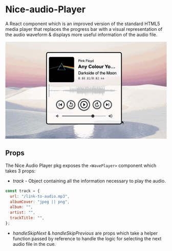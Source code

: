 # Nice-audio-Player

A React component which is an improved version of the standard HTML5 media player that replaces the progress bar with a visual representation of the audio waveform & displays more useful information of the audio file.

![animated gif of the components general usage](/public/nice-audio-player.gif)

## Props

The Nice Audio Player pkg exposes the `<WavePlayer>` component which takes 3 props:

- _track_ - Object containing all the information necessary to play the audio.

```javascript
const track = {
  url: "/link-to-audio.mp3",
  albumCover: "jpeg || png",
  album: "",
  artist: "",
  trackTitle: "",
};
```

- _handleSkipNext_ & _handleSkipPrevious_ are props which take a helper function passed by reference to handle the logic for selecting the next audio file in the cue.
